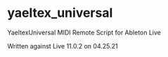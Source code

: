 # yaeltex_universal
YaeltexUniversal MIDI Remote Script for Ableton Live

Written against Live 11.0.2 on 04.25.21
